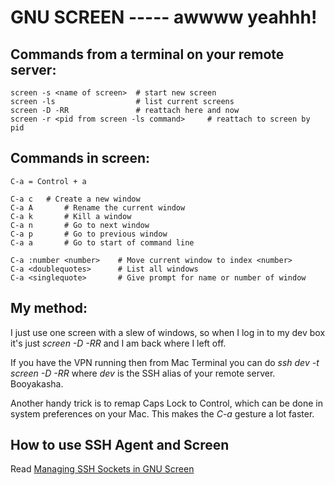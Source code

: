 # GNU SCREEN ----- awwww yeahhh!

## Commands from a terminal on your remote server:

	screen -s <name of screen>	# start new screen
	screen -ls 					# list current screens
	screen -D -RR				# reattach here and now
	screen -r <pid from screen -ls command>		# reattach to screen by pid

## Commands in screen:

	C-a = Control + a

	C-a c 	# Create a new window
	C-a A		# Rename the current window
	C-a k		# Kill a window
	C-a n		# Go to next window
	C-a p		# Go to previous window
	C-a a		# Go to start of command line

	C-a :number <number> 	# Move current window to index <number>
	C-a <doublequotes> 		# List all windows
	C-a <singlequote> 		# Give prompt for name or number of window

## My method: 
I just use one screen with a slew of windows, so when I log in to my dev box it's just *screen -D -RR* and I am back where I left off.  

If you have the VPN running then from Mac Terminal you can do *ssh dev -t screen -D -RR* where *dev* is the SSH alias of your remote server.  Booyakasha.

Another handy trick is to remap Caps Lock to Control, which can be done in system preferences on your Mac.  This makes the *C-a* gesture a lot faster.

## How to use SSH Agent and Screen
Read [Managing SSH Sockets in GNU Screen](http://techblog.appnexus.com/?p=78)
